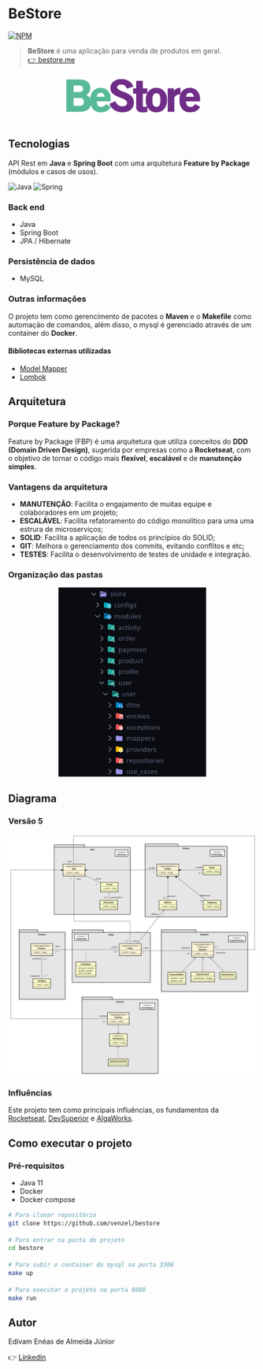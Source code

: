 # BeStore

[![NPM](https://img.shields.io/npm/l/react)](https://github.com/venzel/bestore/blob/master/LICENSE)

> **BeStore** é uma aplicação para venda de produtos em geral.<br /> <a href="http://bestore.me">👉 bestore.me</a>

<p align="center"><img src="./media/logos/bestore-v3.png" width="280" /></p>

## Tecnologias

API Rest em **Java** e **Spring Boot** com uma arquitetura **Feature by Package** (módulos e casos de usos).

<p align="left">
  <img src="https://cdn.worldvectorlogo.com/logos/java-14.svg" alt="Java" title="Java" width="30" height="30" /> 
  <img src="https://cdn.worldvectorlogo.com/logos/spring-3.svg" alt="Spring" title="Spring" width="30" height="30" /> 
</p>

### Back end

-   Java
-   Spring Boot
-   JPA / Hibernate

### Persistência de dados

-   MySQL

### Outras informações

O projeto tem como gerencimento de pacotes o **Maven** e o **Makefile** como automação de comandos, além disso, o mysql é gerenciado através de um container do **Docker**.

#### Bibliotecas externas utilizadas

-   <a href="http://modelmapper.org">Model Mapper</a>
-   <a href="https://projectlombok.org">Lombok</a>

## Arquitetura

### Porque Feature by Package?

Feature by Package (FBP) é uma arquitetura que utiliza conceitos do **DDD (Domain Driven Design)**, sugerida por empresas como a **Rocketseat**, com o objetivo de tornar o código mais **flexível**, **escalável** e de **manutenção simples**.

### Vantagens da arquitetura

-   **MANUTENÇÃO**: Facilita o engajamento de muitas equipe e colaboradores em um projeto;
-   **ESCALÁVEL**: Facilita refatoramento do código monolítico para uma uma estrura de microserviços;
-   **SOLID**: Facilita a aplicação de todos os princípios do SOLID;
-   **GIT**: Melhora o gerenciamento dos commits, evitando conflitos e etc;
-   **TESTES**: Facilita o desenvolvimento de testes de unidade e integração.

### Organização das pastas

<p align="center"><img src="./media/store-tree-v2.png" width="300" /></p>

## Diagrama

### Versão 5

<img src="./media/diagramas/diagrama-v5.png" />

### Influências

Este projeto tem como principais influências, os fundamentos da <a href="https://rocketseat.com.br">Rocketseat</a>, <a href="https://devsuperior.com.br">DevSuperior<a> e <a href="https://www.algaworks.com">AlgaWorks<a>.

## Como executar o projeto

### Pré-requisitos

-   Java 11
-   Docker
-   Docker compose

```bash
# Para clonar repositório
git clone https://github.com/venzel/bestore

# Para entrar na pasta do projeto
cd bestore

# Para subir o container do mysql na porta 3306
make up

# Para executar o projeto na porta 8080
make run
```

## Autor

Edivam Enéas de Almeida Júnior

👉 <a href="https://www.linkedin.com/in/venzel">Linkedin</a>

